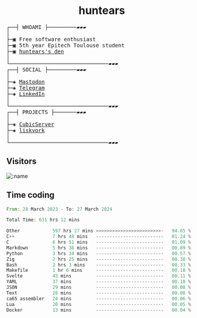 <h1 align="center">
huntears
</h1>
<!-- <p align="center">
<img src=https://huntears.com/img/pfp.webp width=30%/>
</p>
<style>
img {
    border-radius: 50%;
}
</style> -->
<pre>
┌──┤ WHOAMI ├─────────▰▰▰
│
├─▣ Free software enthusiast
├─▣ 5th year Epitech Toulouse student
├─▣ <a href="https://huntears.com/">huntears's den</a>
│
└───────────────────────────────▰▰▰
┌──┤ SOCIAL ├─────────▰▰▰
│
├─◈ <a href="https://fosstodon.org/@huntears">Mastodon</a>
├─◈ <a href="https://t.me/huntears">Telegram</a>
├─◈ <a href="https://www.linkedin.com/in/alexandre-flion">LinkedIn</a>
│
└───────────────────────────────▰▰▰
┌──┤ PROJECTS ├───────▰▰▰
│
├─◈ <a href="https://github.com/CubicMC/cubic-server">CubicServer</a>
├─◈ <a href="https://github.com/Epitech/B-AIA-500_liskvork">liskvork</a>
│
└───────────────────────────────▰▰▰
</pre>

## Visitors

![:name](https://count.getloli.com/get/@huntears?theme=rule34)

## Time coding

<!--START_SECTION:wakatime-->

```rust
From: 28 March 2023 - To: 27 March 2024

Total Time: 631 hrs 12 mins

Other            597 hrs 27 mins >>>>>>>>>>>>>>>>>>>>>>>>-   94.65 %
C++              7 hrs 48 mins   -------------------------   01.24 %
C                6 hrs 51 mins   -------------------------   01.09 %
Markdown         5 hrs 38 mins   -------------------------   00.89 %
Python           3 hrs 34 mins   -------------------------   00.57 %
Zig              2 hrs 25 mins   -------------------------   00.38 %
Bash             2 hrs 3 mins    -------------------------   00.33 %
Makefile         1 hr 6 mins     -------------------------   00.18 %
Svelte           43 mins         -------------------------   00.11 %
YAML             37 mins         -------------------------   00.10 %
JSON             29 mins         -------------------------   00.08 %
Text             28 mins         -------------------------   00.08 %
ca65 assembler   24 mins         -------------------------   00.06 %
Lua              20 mins         -------------------------   00.05 %
Docker           13 mins         -------------------------   00.04 %
```

<!--END_SECTION:wakatime-->

